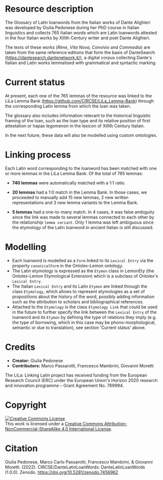 # Resource description

The Glossary of Latin loanwords from the Italian works of Dante Alighieri was developed by Giulia Pedonese during her PhD course in Italian linguistics and collects 765 Italian words which are Latin loanwords attested in the four Italian works by XIIIth Century writer and poet Dante Alighieri.

The texts of these works (*Rime*, *Vita Nova*, *Convivio* and *Commedia*) are taken from the same reference editions that form the basis of DanteSearch (https://dantesearch.dantenetwork.it/), a digital corpus collecting Dante's Italian and Latin works lemmatised with grammatical and syntactic marking.

# Current status
At present, each one of the 765 lemmas of the resource was linked to the LiLa Lemma Bank (https://github.com/CIRCSE/LiLa_Lemma-Bank) through the corresponding Latin lemma from which the loan was taken.

The glossary also includes information relevant to the historical linguistic framing of the loan, such as the loan type and its relative position of first attestation or hapax legomenon in the lexicon of XIIIth Century Italian. 

In the next future, these data will also be modelled using custom ontologies.

# Linking process

Each Latin word corresponding to the loanword has been matched with one or more lemmas in the LiLa Lemma Bank. Of the total of 765 lemmas:

- **740 lemmas** were automatically matched with a 1:1 ratio. 

- **20 lemmas** had a 1:0 match in the Lemma Bank. In those cases, we proceeded to manually add 15 new lemmas, 2 new written representations and 3 new lemma variants to the Lemma Bank.

- **5 lemmas** had a one-to-many match. In 4 cases, it was false ambiguity since the link was made to several lemmas connected to each other by the relationship `lemma variant`. Only 1 lemma was left ambiguous since the etymology of the Latin loanword in ancient Italian is still discussed.


# Modelling

* Each loanword is modelled as a `Form` linked to its `Lexical Entry` via the property `canonicalForm` in the Ontolex-Lemon ontology.
* The Latin etymology is expressed as the `Etymon` class in LemonEty (the Ontolex-Lemon Etymological Extension) which is a subclass of Ontolex's `Lexical Entry`.
* The Italian `Lexical Entry` and its Latin `Etymon` are linked through the class `Etymology`, which allows to represent etymologies as a set of propositions about the history of the word, possibly adding information such as the attribution to scholars and bibliographical references.
* Attached to the `Etymology` is the class `Etymology Link` that could be used in the future to further specify the link between the `Lexical Entry` of the loanword and its `Etymon` by defining the type of relations they imply (e.g. the type of borrowing, which in this case may be phono-morphological, semantic or due to translation), see section 'Current status' above.

# Credits

* **Creator:** Giulia Pedonese
* **Contributors:** Marco Passarotti, Francesco Mambrini, Giovanni Moretti

The LiLa: Linking Latin project has received funding from the European Research Council (ERC) under the European Union's Horizon 2020 research and innovation programme – Grant Agreement No. 769994.

# Copyright

<a rel="license" href="http://creativecommons.org/licenses/by-nc-sa/4.0/"><img alt="Creative Commons License" style="border-width:0" src="https://i.creativecommons.org/l/by-nc-sa/4.0/88x31.png" /></a><br />This work is licensed under a <a rel="license" href="http://creativecommons.org/licenses/by-nc-sa/4.0/">Creative Commons Attribution-NonCommercial-ShareAlike 4.0 International License</a>.

# Citation

Giulia Pedonese, Marco Carlo Passarotti, Francesco Mambrini, & Giovanni Moretti. (2022). CIRCSE/DanteLatinLoanWords: DanteLatinLoanWords (1.0.0). Zenodo. https://doi.org/10.5281/zenodo.7456962

